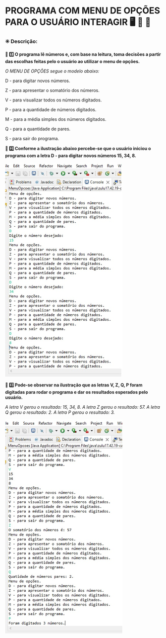 # PROGRAMA COM MENU DE OPÇÕES PARA O USUÁRIO INTERAGIR :desktop_computer: :open_file_folder: :pencil: #





### :eight_spoked_asterisk: Descrição: ###

**:beginner: :one: O programa lê números e, com base na leitura, toma decisões a partir das escolhas feitas pelo o usuário ao utilizar o menu de opções.**



*O MENU DE OPÇÕES segue o modelo abaixo:*



D - para digitar novos números.

Z - para apresentar o somatório dos números.

V - para visualizar todos os números digitados.

P - para a quantidade de números digitados.

M - para a média simples dos números digitados.

Q - para a quantidade de pares.

S - para sair do programa.





**:beginner: :two: Conforme a ilustração abaixo percebe-se que o usuário iniciou o programa com a letra D - para digitar novos números 15, 34, 8.**

![print do inicio!](imagens/iniciodoprogra.jpg)



**:beginner: :three: Pode-se observar na ilustração que as letras V, Z, Q, P foram digitadas para rodar o programa e dar os resultados esperados pelo usuário.**

*A letra V gerou o resultado: 15, 34, 8.
A letra Z gerou o resultado: 57.
A letra Q gerou o resultado: 2.
A letra P gerou o resultado: 3.*

![Print menu de opcoes!](imagens/programa_menu_opcao.jpg)
